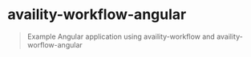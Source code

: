 # availity-workflow-angular

> Example Angular application using availity-workflow and availity-worflow-angular
